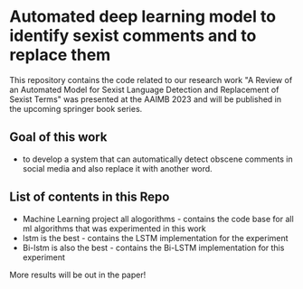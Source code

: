  # Automated deep learning model to identify sexist comments and to replace them
 This repository contains the code related to our research work "A Review of an Automated Model for Sexist Language Detection and Replacement of Sexist Terms" was presented at the AAIMB 2023 and will be published in the upcoming springer book series.

 ## Goal of this work
 - to develop a system that can automatically detect obscene comments in social media and also replace it with another word.
   
 ## List of contents in this Repo
 - Machine Learning project all alogorithms - contains the code base for all ml algorithms that was experimented in this work
 - lstm is the best - contains the LSTM implementation for the experiment
 - Bi-lstm is also the best - contains the Bi-LSTM implementation for this experiment

 More results will be out in the paper!

 

 
